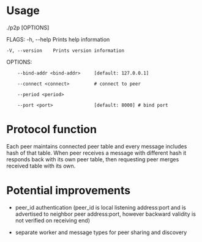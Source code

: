 # Usage

./p2p [OPTIONS]

FLAGS:
    -h, --help       Prints help information

    -V, --version    Prints version information

OPTIONS:

        --bind-addr <bind-addr>     [default: 127.0.0.1]

        --connect <connect>         # connect to peer

        --period <period>

        --port <port>               [default: 8000] # bind port

# Protocol function

Each peer maintains connected peer table and every message includes hash of that table. When peer receives a message with different hash it responds back with its own peer table, then requesting peer merges received table with its own.

# Potential improvements

- peer_id authentication (peer_id is local listening address:port and is advertised to neighbor peer address:port, however backward validity is not verified on receiving end)

- separate worker and message types for peer sharing and discovery
